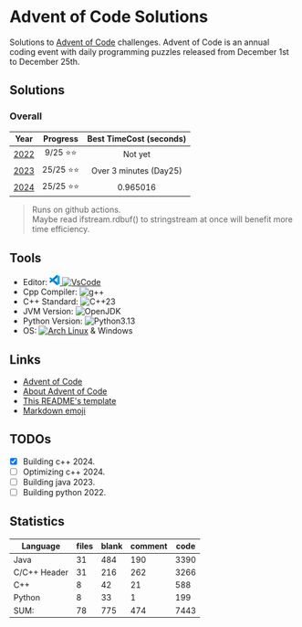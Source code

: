 # Advent of Code Solutions

Solutions to [Advent of Code](https://adventofcode.com/) challenges. Advent of Code is an annual coding event with daily programming puzzles released from December 1st to December 25th.

## Solutions

### Overall

 Year                           | Progress          | Best TimeCost (seconds)
:------------------------------:|:-----------------:|:--------------------------:
[2022](./2022Python/README.md)  | 9/25 ⭐⭐        |     Not yet
[2023](./2023Java/README.md)    | 25/25 ⭐⭐       |     Over 3 minutes (Day25)
[2024](./2024/README.md)        | 25/25 ⭐⭐       |     0.965016

> Runs on github actions.\
> Maybe read ifstream.rdbuf() to stringstream at once will benefit more time efficiency.

## Tools

- Editor: [![VSCode](<2024/Images/code-stable.png>) ![VsCode](https://img.shields.io/badge/VsCode-blue)](https://code.visualstudio.com)
- Cpp Compiler: ![g++](https://img.shields.io/badge/(GCC)%2015.1.1%2020250425-grey)
- C++ Standard: ![C++23](https://img.shields.io/badge/C%2B%2B-23-purple?logo=C%2B%2B)
- JVM Version: ![OpenJDK](https://img.shields.io/badge/OpenJDK-21-white?logo=OpenJDK)
- Python Version: ![Python3.13](https://img.shields.io/badge/Python-3.13.2/3-white?logo=Python)
- OS: [![Arch Linux](https://img.shields.io/badge/Arch%20Linux-grey?logo=Archlinux)](https://www.archlinux.org) & Windows

## Links

- [Advent of Code](https://adventofcode.com/)
- [About Advent of Code](https://adventofcode.com/about)
- [This README's template](https://github.com/TrueBurn/advent-of-code)
- [Markdown emoji](<https://gist.github.com/rxaviers/7360908>)

## TODOs

- [x] Building c++ 2024.
- [ ] Optimizing c++ 2024.
- [ ] Building java 2023.
- [ ] Building python 2022.

## Statistics

Language           | files | blank | comment | code
-------------------|-------|-------|---------|-----
Java               |    31 |   484 |     190 | 3390
C/C++ Header       |    31 |   216 |     262 | 3266
C++                |     8 |    42 |      21 |  588
Python             |     8 |    33 |       1 |  199
SUM:               |    78 |   775 |     474 | 7443
